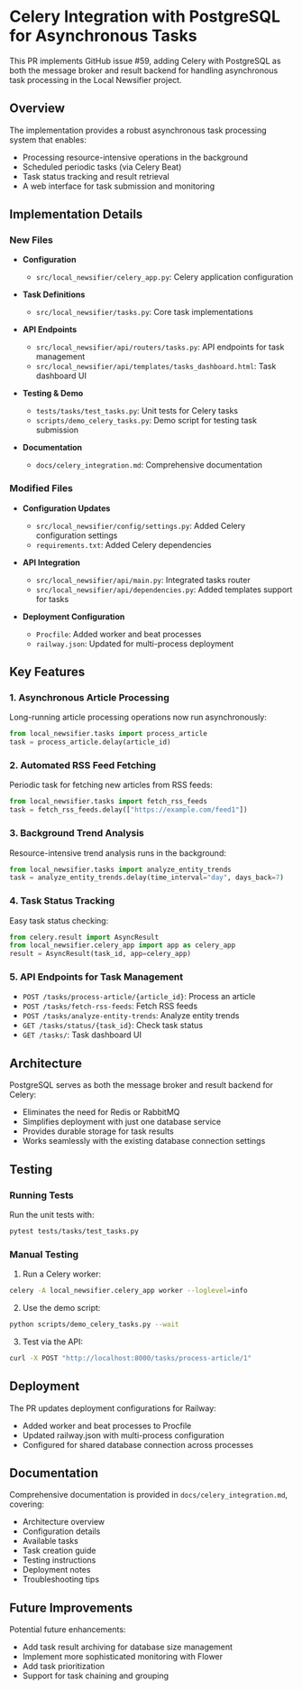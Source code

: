 # Celery Integration with PostgreSQL for Asynchronous Tasks

This PR implements GitHub issue #59, adding Celery with PostgreSQL as both the message broker and result backend for handling asynchronous task processing in the Local Newsifier project.

## Overview

The implementation provides a robust asynchronous task processing system that enables:
- Processing resource-intensive operations in the background
- Scheduled periodic tasks (via Celery Beat)
- Task status tracking and result retrieval
- A web interface for task submission and monitoring

## Implementation Details

### New Files

- **Configuration**
  - `src/local_newsifier/celery_app.py`: Celery application configuration

- **Task Definitions**
  - `src/local_newsifier/tasks.py`: Core task implementations

- **API Endpoints**
  - `src/local_newsifier/api/routers/tasks.py`: API endpoints for task management
  - `src/local_newsifier/api/templates/tasks_dashboard.html`: Task dashboard UI

- **Testing & Demo**
  - `tests/tasks/test_tasks.py`: Unit tests for Celery tasks
  - `scripts/demo_celery_tasks.py`: Demo script for testing task submission

- **Documentation**
  - `docs/celery_integration.md`: Comprehensive documentation

### Modified Files

- **Configuration Updates**
  - `src/local_newsifier/config/settings.py`: Added Celery configuration settings
  - `requirements.txt`: Added Celery dependencies

- **API Integration**
  - `src/local_newsifier/api/main.py`: Integrated tasks router
  - `src/local_newsifier/api/dependencies.py`: Added templates support for tasks

- **Deployment Configuration**
  - `Procfile`: Added worker and beat processes
  - `railway.json`: Updated for multi-process deployment

## Key Features

### 1. Asynchronous Article Processing

Long-running article processing operations now run asynchronously:
```python
from local_newsifier.tasks import process_article
task = process_article.delay(article_id)
```

### 2. Automated RSS Feed Fetching

Periodic task for fetching new articles from RSS feeds:
```python
from local_newsifier.tasks import fetch_rss_feeds
task = fetch_rss_feeds.delay(["https://example.com/feed1"])
```

### 3. Background Trend Analysis

Resource-intensive trend analysis runs in the background:
```python
from local_newsifier.tasks import analyze_entity_trends
task = analyze_entity_trends.delay(time_interval="day", days_back=7)
```

### 4. Task Status Tracking

Easy task status checking:
```python
from celery.result import AsyncResult
from local_newsifier.celery_app import app as celery_app
result = AsyncResult(task_id, app=celery_app)
```

### 5. API Endpoints for Task Management

- `POST /tasks/process-article/{article_id}`: Process an article
- `POST /tasks/fetch-rss-feeds`: Fetch RSS feeds
- `POST /tasks/analyze-entity-trends`: Analyze entity trends
- `GET /tasks/status/{task_id}`: Check task status
- `GET /tasks/`: Task dashboard UI

## Architecture

PostgreSQL serves as both the message broker and result backend for Celery:
- Eliminates the need for Redis or RabbitMQ
- Simplifies deployment with just one database service
- Provides durable storage for task results
- Works seamlessly with the existing database connection settings

## Testing

### Running Tests

Run the unit tests with:
```bash
pytest tests/tasks/test_tasks.py
```

### Manual Testing

1. Run a Celery worker:
```bash
celery -A local_newsifier.celery_app worker --loglevel=info
```

2. Use the demo script:
```bash
python scripts/demo_celery_tasks.py --wait
```

3. Test via the API:
```bash
curl -X POST "http://localhost:8000/tasks/process-article/1"
```

## Deployment

The PR updates deployment configurations for Railway:
- Added worker and beat processes to Procfile
- Updated railway.json with multi-process configuration
- Configured for shared database connection across processes

## Documentation

Comprehensive documentation is provided in `docs/celery_integration.md`, covering:
- Architecture overview
- Configuration details
- Available tasks
- Task creation guide
- Testing instructions
- Deployment notes
- Troubleshooting tips

## Future Improvements

Potential future enhancements:
- Add task result archiving for database size management
- Implement more sophisticated monitoring with Flower
- Add task prioritization
- Support for task chaining and grouping

